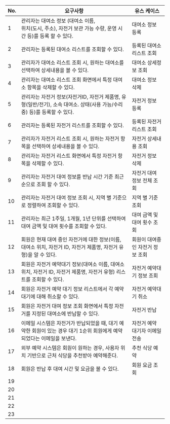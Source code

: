 | No. | 요구사항                                                                        | 유스 케이스             |
| --- | --------------------------------------------------------------------------- | ------------------ |
| 1   | 관리자는 대여소 정보 (대여소 이름,<br>위치(도시, 주소), 자전거 보관 가능 수량, 운영 시간 등)를 등록 할 수 있다.      | 대여소 정보 등록          |
| 2   | 관리자는 등록된 대여소 리스트를 조회할 수 있다.                                                 | 등록된 대여소 리스트  조회    |
| 3   | 관리자가 대여소 리스트  조회 시, 원하는 대여소를 선택하여 상세내용을 볼 수 있다.                             | 대여소 상세정보 조회        |
| 4   | 관리자는 대여소 리스트 조회 화면에서 특정 대여소 항목을 삭제할 수 있다.                                   | 대여소 정보 삭제          |
| 5   | 관리자는 자전거 정보(자전거ID, 자전거 제품명, 유형(일반/전기), 소속 대여소. 상태(사용 가능/수리 중) 등)를 등록할 수 있다. | 자전거 정보 등록          |
| 6   | 관리자는 등록된 자전거 리스트를 조회할 수 있다.                                                 | 등록된 자전거 리스트 조회     |
| 7   | 관리자가 자전거 리스트 조회 시, 원하는 자전거 항목을 선택하여 상세내용을 볼 수 있다.                           | 자전거 상세내용 조회        |
| 8   | 관리자는 자전거 리스트 화면에서 특정 자전거 항목을 삭제할 수 있다.                                      | 자전거 정보 삭제          |
| 9   | 관리자는 자전거 대여 정보를 반납 시간 기준 최근 순으로 조회 할 수 있다.                                  | 자전거 대여 정보  전체 조회   |
| 10  | 관리자는 자전거 대여 정보 조회 시, 지역 별 기준으로 정렬하여 조회할 수 있다.                               | 지역 별 기준 조회         |
| 11  | 관리자는 최근 1주일, 1개월, 1년 단위를 선택하여 대여 금액 및 대여 횟수를 조회할 수 있다.                      | 대여 금액 및 대여 횟수 조회   |
| 12  | 회원은 현재 대여 중인 자전거에 대한 정보(이름, 대여소 위치, 자전거 ID, 자전거 제품명, 자전거 유형)을 알 수 있다.       | 회원이 대여중인 자전거 정보 조회 |
| 13  | 회원은 자전거 예약대기 정보(대여소 이름, 대여소 위치, 자전거 ID, 자전거 제품명, 자전거 유형) 리스트를 조회할 수 있다.     | 자전거 예약대기 정보 조회     |
| 14  | 회원은 자전거 예약 대기 정보 리스트에서 각 예약대기에 대해 취소할 수 있다.                                 | 자전거 예약대기 취소        |
| 15  | 회원은 자전거 대여 정보 조회 화면에서 특정 자전거를 지정된 대여소에 반납할 수 있다.                            | 자전거 반납             |
| 16  | 이메일 시스템은 자전거가 반납되었을 때, 대기 예약한 회원이 있는 경우 대기 1순위 회원에게 예약되었다는 이메일을 보낸다.        | 자전거 예약 대기자 이메일 전송  |
| 17  | 외부 예약 시스템은 회원이 원하는 경우, 사용자 위치 기반으로 근처 식당을 추천받아 예약해준다.                       | 추천 식당 예약           |
| 18  | 회원은 반납 후 대여 시간 및 요금을 볼 수 있다.                                                | 회원 요금 조회           |
| 19  |                                                                             |                    |
| 20  |                                                                             |                    |
| 21  |                                                                             |                    |
| 22  |                                                                             |                    |
| 23  |                                                                             |                    |
